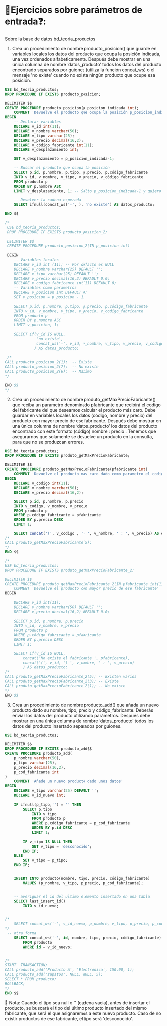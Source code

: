 # 📝Ejercicios sobre parámetros de entrada❓:
Sobre la base de datos bd_teoria_productos

1. Crea un procedimiento de nombre producto_posicion() que guarde en variables locales los datos del producto que ocupa la posición indicada, una vez ordenados alfabeticamente. Después debe mostrar en una única columna de nombre ‘datos_producto’ todos los datos del producto encontrado separados por guiones (utiliza la función concat_ws) o el mensaje 'no existe' cuando no exista ningún producto que ocupe esa posición.
```sql 
USE bd_teoria_productos;
DROP PROCEDURE IF EXISTS producto_posicion;

DELIMITER $$
CREATE PROCEDURE producto_posicion(p_posicion_indicada int);
	COMMENT 'Devuelve el producto que ocupa la posición p_posicion_indicada en una cadena separada por guiones'
BEGIN
    -- Declarar variables
    DECLARE v_id int(11);
    DECLARE v_nombre varchar(50);
    DECLARE v_tipo varchar(25);
    DECLARE v_precio decimal(16,2);
    DECLARE v_código_fabricante int(11);
    DECLARE v_desplazamiento int;

    SET v_desplazamiento = p_posicion_indicada-1;

    -- Buscar el producto que ocupa la posición
	SELECT p.id, p.nombre, p.tipo, p.precio, p.código_fabricante
    INTO v_id, v_nombre, v_tipo, v_precio, v_código_fabricante
    FROM producto p
    ORDER BY p.nombre ASC
    LIMIT v_desplazamiento, 1; -- Salto p_posicion_indicada-1 y quiero 1 posición, pero no admite ciertos caracteres, solo valores numéricos

    -- Devolver la cadena esperada
    SELECT ifnull(concat_ws('-', ), 'no existe') AS datos_producto;

END $$

/*
 USE bd_teoria_productos;
 DROP PROCEDURE IF EXISTS producto_posicion_2;
 
 DELIMITER $$
 CREATE PROCEDURE producto_posicion_2(IN p_posicion int)
 
 BEGIN
 	-- Variables locales
    DECLARE v_id int (11); -- Por defacto es NULL
    DECLARE v_nombre varchar(25) DEFAULT '';
    DECLARE v_tipo varchar(25) DEFAULT '';
    DECLARE v_precio decimal(16,2) DEFAULT 0.0;
    DECLARE v_codigo_fabricante int(11) DEFAULT 0;
    -- Variables como parametros
    DECLARE v_posicion int DEFAULT 0;
    SET v_posicion = p_posicion - 1;
   
    SELECT p.id, p.nombre, p.tipo, p.precio, p.código_fabricante
    INTO v_id, v_nombre, v_tipo, v_precio, v_codigo_fabricante
    FROM producto p
    ORDER BY p.nombre ASC
    LIMIT v_posicion, 1;
    
    SELECT if(v_id IS NULL, 
              'no existe', 
              concat_ws('-', v_id, v_nombre, v_tipo, v_precio, v_codigo_fabricante)
             ) AS datos_producto;
 
 /*
CALL producto_posicion_2(1);  -- Existe
CALL producto_posicion_2(7);  -- No existe
CALL producto_posicion_2(6);  -- Maximo
*/

END $$
*/
```


2. Crea un procedimiento de nombre produto_getMaxPrecioFabricante() que reciba un parametro denominado pfabricante que recibirá el codigo del fabricante del que deseamos calcular el producto más caro. Debe guardar en variables locales los datos (código, nombre y precio) del producto con mayor precio de ese fabricante. Después debe mostrar en una única columna de nombre ‘datos_producto’ los datos del producto encontrado con este formato (código) nombre : precio . Tenemos que asegurarnos que solamente se devuelve un producto en la consulta, para que no se produzcan errores.

```sql 
USE bd_teoria_productos;
DROP PROCEDURE IF EXISTS produto_getMaxPrecioFabricante;

DELIMITER $$
CREATE PROCEDURE produto_getMaxPrecioFabricante(pfabricante int)
    COMMENT 'Devuelve el producto mas caro dado como parametro el codigo_fabricante'
BEGIN
    DECLARE v_codigo int(11);
    DECLARE v_nombre varchar(50);
    DECLARE v_precio decimal(16,2);

    SELECT p.id, p.nombre, p.precio
    INTO v_codigo, v_nombre, v_precio
    FROM producto p 
    WHERE p.código_fabricante = pfabricante
    ORDER BY p.precio DESC
    LIMIT 1;

    SELECT concat('(', v_codigo , ') ', v_nombre, ' : ', v_precio) AS datos_producto;
/*
CALL produto_getMaxPrecioFabricante(5);
*/
END $$

/*
USE bd_teoria_productos;
DROP PROCEDURE IF EXISTS produto_getMaxPrecioFabricante_2;

DELIMITER $$
CREATE PROCEDURE produto_getMaxPrecioFabricante_2(IN pfabricante int(11))
	COMMENT 'Devuelve el producto con mayor precio de ese fabricante'
BEGIN 
	
    DECLARE v_id int(11);
    DECLARE v_nombre varchar(50) DEFAULT '';
    DECLARE v_precio decimal(16,2) DEFAULT 0.0;
    
    SELECT p.id, p.nombre, p.precio
    INTO v_id, v_nombre, v_precio
    FROM producto p
    WHERE p.código_fabricante = pfabricante 
    ORDER BY p.precio DESC
    LIMIT 1;

	SELECT if(v_id IS NULL,
        concat('No existe el fabricante ', pfabricante), 
        concat('(', v_id, ') ', v_nombre, ' : ', v_precio)
        ) AS datos_producto;
/*
CALL produto_getMaxPrecioFabricante_2(5); -- Existen varios
CALL produto_getMaxPrecioFabricante_2(3); -- Existe 
CALL produto_getMaxPrecioFabricante_2(1); -- No existe
*/
END $$
```


3. Crea un procedimiento de nombre producto_add() que añada un nuevo producto dado su nombre, tipo, precio y código_fabricante. Deberás enviar los datos del producto utilizando parámetros. Después debe mostrar en una única columna de nombre ‘datos_producto’ todos los datos del producto insertado separados por guiones.

```sql 
USE bd_teoria_productos;

DELIMITER $$
DROP PROCEDURE IF EXISTS producto_add$$
CREATE PROCEDURE producto_add(
    p_nombre varchar(50),
    p_tipo varchar(25),
    p_precio decimal(16,2),
    p_cod_fabricante int
)
    COMMENT 'Añade un nuevo producto dado unos datos'
BEGIN
    DECLARE v_tipo varchar(25) DEFAULT '';
    DECLARE v_id_nuevo int;
   
    IF ifnull(p_tipo,'') = '' THEN
        SELECT p.tipo
            INTO v_tipo
            FROM producto p
            WHERE p.código_fabricante = p_cod_fabricante
            ORDER BY p.id DESC
            LIMIT 1;
           
        IF v_tipo IS NULL THEN
            SET v_tipo = 'desconocido';
        END IF;
    ELSE
        SET v_tipo = p_tipo;
    END IF;


    INSERT INTO producto(nombre, tipo, precio, código_fabricante)
        VALUES (p_nombre, v_tipo, p_precio, p_cod_fabricante);


    -- averiguar el id del ultimo elemento insertado en una tabla
    SELECT last_insert_id()
        INTO v_id_nuevo;


/*
    SELECT concat_ws('-', v_id_nuevo, p_nombre, v_tipo, p_precio, p_cod_fabricante) as 'datos_producto';
*/
 -- otra forma
    SELECT concat_ws('-', id, nombre, tipo, precio, código_fabricante) as 'datos_producto'
        FROM producto
        WHERE id = v_id_nuevo;


/*
START  TRANSACTION;
CALL producto_add('Producto A', 'Electrónica', 150.00, 1);
CALL producto_add('zapatos', NULL, NULL, 5);
SELECT * FROM producto;
ROLLBACK;
*/
END $$
```

📝 Nota: Cuando el tipo sea null o '' (cadena vacia), antes de insertar el producto, se buscará el tipo del último producto insertado del mismo fabricante, que será el que asignaremos a este nuevo producto. Caso de no existir productos de ese fabricante, el tipo será 'desconocido'.
